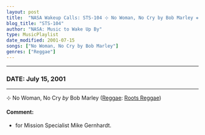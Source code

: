 ```yaml
---
layout: post
title:  "NASA Wakeup Calls: STS-104 ⊹ No Woman, No Cry by Bob Marley ✵ July 15, 2001"
blog_title: "STS-104"
author: "NASA: Music to Wake Up By"
type: MusicPlaylist
date_modified: 2001-07-15
songs: ["No Woman, No Cry by Bob Marley"]
genres: ["Reggae"]
---
```


----
### DATE: July 15, 2001
----
⊹ No Woman, No Cry *by* Bob Marley ([Reggae](https://www.discogs.com/genre/Reggae): [Roots Reggae](https://www.discogs.com/style/Roots%20Reggae)) <a target="blank_" href="https://www.discogs.com/Bob-Marley-No-Woman-No-Cry-Outtakes/release/14328803">
    <i class="fas fa-compact-disc"
       title="Discogs entry for this song"
       alt="Discogs entry for this song"
       style="font-size: 1.1em;"></i></a>
    

#### Comment:
* for Mission Specialist Mike Gernhardt.



<br/>
<center>
	<a target="_blank"
	   href="https://twitter.com/intent/tweet?hashtags=Space,NASA,Playlist,NASAWakeupCalls,SpaceProgram&text=🚀 {{ page.author}}, {{ page.title }}. {{ site.url }}{{ page.url }}&via=nasawakeupcalls"><i class="fab fa-twitter" title="Tweet this page" alt="Tweet this page" style="font-size: 1.3em;"></i></a>
	&nbsp; 	<i class="fas fa-user-astronaut" style="font-size: 1.5em;"></i> &nbsp;
    <a id="custom_amazon_link"
       type="amzn" search="#"
       category="popular music">
    <i class="fab fa-amazon" style="font-size: 1.3em;"></i></a>
</center>

<!-- Randomly resolve an individual entry from a song array -->
<script src="/assets/javascript/seedrandom.min.js"></script>
<script>
  var wake_me_up = ["No Woman, No Cry by Bob Marley"];
  var prng = new Math.seedrandom();
  function randomSong() {
    song = wake_me_up[Math.floor(Math.random() * wake_me_up.length)];
    var amazon_link = document.getElementById("custom_amazon_link");
    amazon_link.setAttribute("search", song);
  }
  window.onload = randomSong();
</script>
